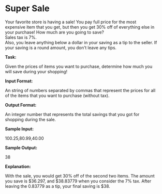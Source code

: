 
# Super Sale

Your favorite store is having a sale! You pay full price for the most expensive item that you get, but then you get 30% off of everything else in your purchase! How much are you going to save?  
Sales tax is 7%.  
Also, you leave anything below a dollar in your saving as a tip to the seller. If your saving is a round amount, you don't leave any tips. 

**Task:**

Given the prices of items you want to purchase, determine how much you will save during your shopping!  

**Input Format:**

An string of numbers separated by commas that represent the prices for all of the items that you want to purchase (without tax). 

**Output Format:**

An integer number that represents the total savings that you got for shopping during the sale. 

**Sample Input:**

100.25,80.99,40.00 

**Sample Output:**

38

**Explanation:**
  
With the sale, you would get 30% off of the second two items. The amount you save is $36.297, and $38.83779 when you consider the 7% tax. After leaving the 0.83779 as a tip, your final saving is $38.